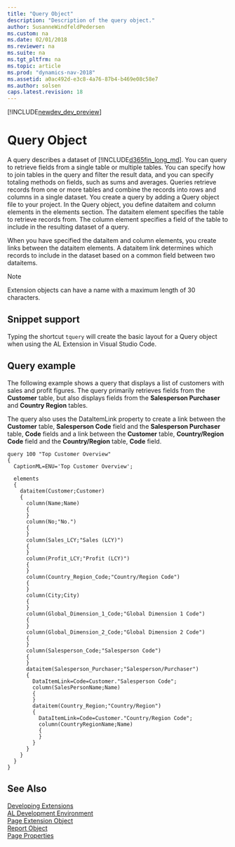 ```yaml
---
title: "Query Object"
description: "Description of the query object."
author: SusanneWindfeldPedersen
ms.custom: na
ms.date: 02/01/2018
ms.reviewer: na
ms.suite: na
ms.tgt_pltfrm: na
ms.topic: article
ms.prod: "dynamics-nav-2018"
ms.assetid: a0ac492d-e3c8-4a76-87b4-b469e08c58e7
ms.author: solsen
caps.latest.revision: 18
---
```


[!INCLUDE[newdev_dev_preview](includes/newdev_dev_preview.md)]

# Query Object

A query describes a dataset of [!INCLUDE[d365fin_long_md](includes/d365fin_long_md.md)]. You can query to retrieve fields from a single table or multiple tables. You can specify how to join tables in the query and filter the result data, and you can specify totaling methods on fields, such as sums and averages. Queries retrieve records from one or more tables and combine the records into rows and columns in a single dataset. You create a query by adding a Query object file to your project. In the Query object, you define dataitem and column elements in the elements section. The dataitem element specifies the table to retrieve records from. The column element specifies a field of the table to include in the resulting dataset of a query. 

When you have specified the dataitem and column elements, you create links between the dataitem elements. A dataitem link determines which records to include in the dataset based on a common field between two dataitems.

> [!NOTE]  
> Extension objects can have a name with a maximum length of 30 characters.      

## Snippet support
Typing the shortcut ```tquery``` will create the basic layout for a Query object when using the AL Extension in Visual Studio Code.

## Query example
The following example shows a query that displays a list of customers with sales and profit figures. The query primarily retrieves fields from the **Customer** table, but also displays fields from the **Salesperson Purchaser** and **Country Region** tables.

The query also uses the DataItemLink property to create a link between the **Customer** table, **Salesperson Code** field and the **Salesperson Purchaser** table, **Code** fields and a link between the **Customer** table, **Country/Region Code** field and the **Country/Region** table, **Code** field. 

```
query 100 "Top Customer Overview"
{
  CaptionML=ENU='Top Customer Overview';

  elements
  {
    dataitem(Customer;Customer)
    {
      column(Name;Name)
      {
      }
      column(No;"No.")
      {
      }
      column(Sales_LCY;"Sales (LCY)")
      {
      }
      column(Profit_LCY;"Profit (LCY)")
      {
      }
      column(Country_Region_Code;"Country/Region Code")
      {
      }
      column(City;City)
      {
      }
      column(Global_Dimension_1_Code;"Global Dimension 1 Code")
      {
      }
      column(Global_Dimension_2_Code;"Global Dimension 2 Code")
      {
      }
      column(Salesperson_Code;"Salesperson Code")
      {
      }
      dataitem(Salesperson_Purchaser;"Salesperson/Purchaser")
      {
        DataItemLink=Code=Customer."Salesperson Code";
        column(SalesPersonName;Name)
        {
        }
        dataitem(Country_Region;"Country/Region")
        {
          DataItemLink=Code=Customer."Country/Region Code";
          column(CountryRegionName;Name)
          {
          }
        }
      }
    }
  }
}
```

## See Also
[Developing Extensions](devenv-dev-overview.md)  
[AL Development Environment](devenv-reference-overview.md)  
[Page Extension Object](devenv-page-ext-object.md)  
[Report Object](devenv-report-object.md)  
[Page Properties](properties/devenv-page-property-overview.md)
